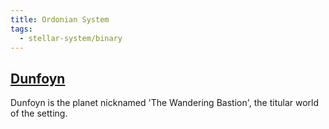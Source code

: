 ```yaml
---
title: Ordonian System
tags:
  - stellar-system/binary
---
```


## [Dunfoyn](dunfoyn.md)

Dunfoyn is the planet nicknamed 'The Wandering Bastion', the titular world of the setting.
